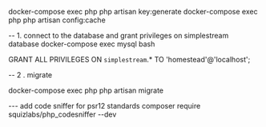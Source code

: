 docker-compose exec php php artisan key:generate
docker-compose exec php php artisan config:cache



-- 1. connect to the database and grant privileges on simplestream database
docker-compose exec mysql bash

GRANT ALL PRIVILEGES ON `simplestream`.* TO 'homestead'@'localhost';

-- 2 . migrate

docker-compose exec php php artisan migrate


--- add code sniffer for psr12 standards
composer require squizlabs/php_codesniffer --dev

